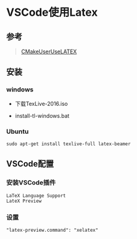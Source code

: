 # VSCode使用Latex

## 参考

>[CMakeUserUseLATEX](https://cmake.org/Wiki/CMakeUserUseLATEX )

## 安装

### windows

* 下载TexLive-2016.iso

* install-tl-windows.bat

### Ubuntu

```shell
sudo apt-get install texlive-full latex-beamer
```

## VSCode配置

### 安装VSCode插件

```shell
LaTeX Language Support
LateX Preview
```

### 设置

```shell
"latex-preview.command": "xelatex"
```
